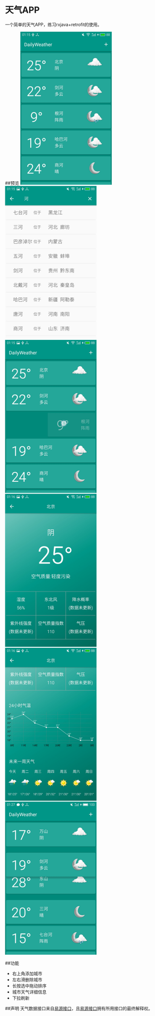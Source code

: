# 天气APP

一个简单的天气APP，练习rxjava+retrofit的使用。 

##预览
 <img src="https://github.com/Huskyyy/DailyWeather/blob/master/Screenshots/1.jpg" width = "300" height = "500" /> <img src="https://github.com/Huskyyy/DailyWeather/blob/master/Screenshots/2.jpg" width = "300" height = "500" /> <img src="https://github.com/Huskyyy/DailyWeather/blob/master/Screenshots/3.jpg" width = "300" height = "500" /> <img src="https://github.com/Huskyyy/DailyWeather/blob/master/Screenshots/4.jpg" width = "300" height = "500" /> <img src="https://github.com/Huskyyy/DailyWeather/blob/master/Screenshots/5.jpg" width = "300" height = "500" /><img src="https://github.com/Huskyyy/DailyWeather/blob/master/Screenshots/6.jpg" width = "300" height = "500" />

##功能

- 右上角添加城市
- 左右滑删除城市
- 长按选中拖动排序
- 城市天气详细信息
- 下拉刷新

##声明
天气数据接口来自[易源接口](https://www.showapi.com/)，且[易源接口](https://www.showapi.com/)拥有所用接口的最终解释权。